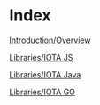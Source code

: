 # Index

[Introduction/Overview](/introduction/overview.md)

[Libraries/IOTA JS](root://iota-js/0.1/README.md)

[Libraries/IOTA Java](root://iota-java/0.1/README.md)

[Libraries/IOTA GO](root://iota-go/0.1/README.md)
